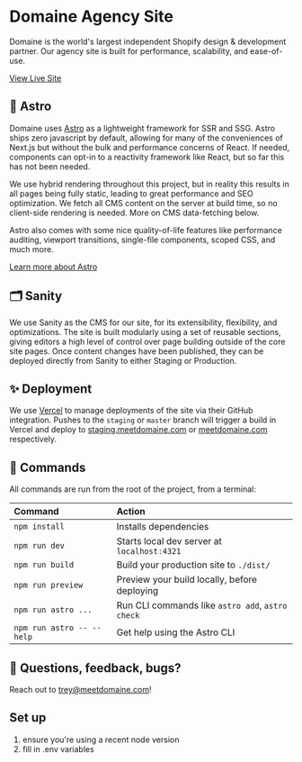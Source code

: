 # Domaine Agency Site

Domaine is the world's largest independent Shopify design & development partner. Our agency site is built for performance, scalability, and ease-of-use.

[View Live Site](https://meetdomaine.com/)

## 🚀 Astro

Domaine uses [Astro](https://astro.build) as a lightweight framework for SSR and SSG. Astro ships zero javascript by default, allowing for many of the conveniences of Next.js but without the bulk and performance concerns of React. If needed, components can opt-in to a reactivity framework like React, but so far this has not been needed.

We use hybrid rendering throughout this project, but in reality this results in all pages being fully static, leading to great performance and SEO optimization. We fetch all CMS content on the server at build time, so no client-side rendering is needed. More on CMS data-fetching below.

Astro also comes with some nice quality-of-life features like performance auditing, viewport transitions, single-file components, scoped CSS, and much more.

[Learn more about Astro](https://astro.build)

## 🗂️ Sanity

We use Sanity as the CMS for our site, for its extensibility, flexibility, and optimizations. The site is built modularly using a set of reusable sections, giving editors a high level of control over page building outside of the core site pages. Once content changes have been published, they can be deployed directly from Sanity to either Staging or Production.

## ✨ Deployment

We use [Vercel](https://www.vercel.com) to manage deployments of the site via their GitHub integration. Pushes to the `staging` or `master` branch will trigger a build in Vercel and deploy to [staging.meetdomaine.com](https://staging.meetdomaine.com/) or [meetdomaine.com](https://meetdomaine.com/) respectively.

## 🧞 Commands

All commands are run from the root of the project, from a terminal:

| Command                   | Action                                           |
| :------------------------ | :----------------------------------------------- |
| `npm install`             | Installs dependencies                            |
| `npm run dev`             | Starts local dev server at `localhost:4321`      |
| `npm run build`           | Build your production site to `./dist/`          |
| `npm run preview`         | Preview your build locally, before deploying     |
| `npm run astro ...`       | Run CLI commands like `astro add`, `astro check` |
| `npm run astro -- --help` | Get help using the Astro CLI                     |

## 👀 Questions, feedback, bugs?

Reach out to [trey@meetdomaine.com](trey@meetdomaine.com)!

## Set up

1. ensure you're using a recent node version
2. fill in .env variables
